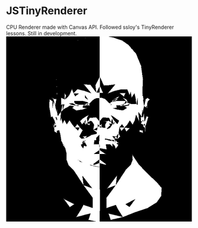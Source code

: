 # JSTinyRenderer
CPU Renderer made with Canvas API. Followed ssloy's TinyRenderer lessons.
Still in development.
![Progress image](https://github.com/avvprime/JSTinyRenderer/blob/main/public/ss.png)
